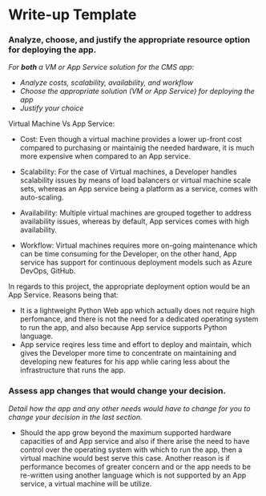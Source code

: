 # Write-up Template

### Analyze, choose, and justify the appropriate resource option for deploying the app.

*For **both** a VM or App Service solution for the CMS app:*
- *Analyze costs, scalability, availability, and workflow*
- *Choose the appropriate solution (VM or App Service) for deploying the app*
- *Justify your choice*

Virtual Machine Vs App Service:
- Cost: 
    Even though a virtual machine provides a lower up-front cost compared to purchasing or maintainig the needed hardware, it is much more expensive when compared to an App service.

- Scalability:
     For the case of Virtual machines, a Developer handles scalability issues by means of load balancers or virtual machine scale sets, whereas an App service being a platform as a service, comes with auto-scaling.

- Availability:
    Multiple virtual machines are grouped together to address availability issues, whereas by default, App services comes with high availability.

- Workflow:
    Virtual machines requires more on-going maintenance which can be time consuming for the Developer, on the other hand, App service has support for continuous deployment models such as Azure DevOps, GitHub.

In regards to this project, the appropriate deployment option would be an App Service. Reasons being that:  
  -  It is a lightweight Python Web app which actually does not require high perfomance, and there is not the need for a dedicated operating system to run the app, and also because App service supports Python language. 
  - App service reqires less time and effort to deploy and maintain, which gives the Developer more time to concentrate on maintaining and developing new features for his app whlie caring less about the infrastructure that runs the app.

### Assess app changes that would change your decision.

*Detail how the app and any other needs would have to change for you to change your decision in the last section.* 
- Should the app grow beyond the maximum supported hardware capacities of and App service and also if there arise the need to have control over the operating system with which to run the app, then a virtual machine would best serve this case. Another reason is if performance becomes of greater concern and or the app needs to be re-written using another language which is not supported by an App service, a virtual machine will be utilize.